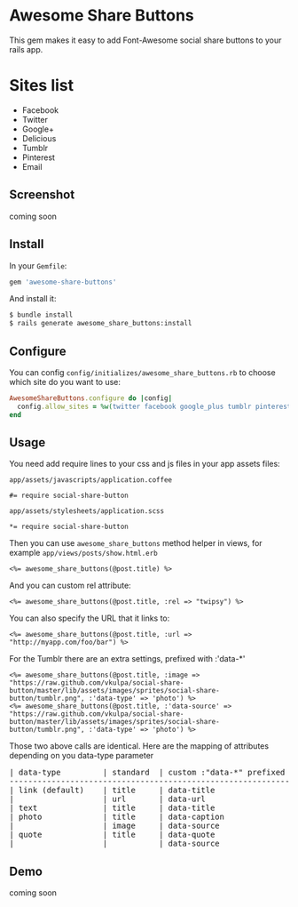 # Awesome Share Buttons

This gem makes it easy to add Font-Awesome social share buttons to your rails app.

# Sites list

* Facebook
* Twitter
* Google+
* Delicious
* Tumblr
* Pinterest
* Email

## Screenshot

coming soon

## Install

In your `Gemfile`:

```ruby
gem 'awesome-share-buttons'
```

And install it:

```bash
$ bundle install
$ rails generate awesome_share_buttons:install
```

## Configure

You can config `config/initializes/awesome_share_buttons.rb` to choose which site do you want to use:

```ruby
AwesomeShareButtons.configure do |config|
  config.allow_sites = %w(twitter facebook google_plus tumblr pinterest email)
end
```

## Usage

You need add require lines to your css and js files in your app assets files:

`app/assets/javascripts/application.coffee`

```
#= require social-share-button
```

`app/assets/stylesheets/application.scss`

```
*= require social-share-button
```

Then you can use `awesome_share_buttons` method helper in views, for example `app/views/posts/show.html.erb`

```erb
<%= awesome_share_buttons(@post.title) %>
```

And you can custom rel attribute:

```erb
<%= awesome_share_buttons(@post.title, :rel => "twipsy") %>
```

You can also specify the URL that it links to:

```erb
<%= awesome_share_buttons(@post.title, :url => "http://myapp.com/foo/bar") %>
```

For the Tumblr there are an extra settings, prefixed with :'data-*'
```erb
<%= awesome_share_buttons(@post.title, :image => "https://raw.github.com/vkulpa/social-share-button/master/lib/assets/images/sprites/social-share-button/tumblr.png", :'data-type' => 'photo') %>
<%= awesome_share_buttons(@post.title, :'data-source' => "https://raw.github.com/vkulpa/social-share-button/master/lib/assets/images/sprites/social-share-button/tumblr.png", :'data-type' => 'photo') %>
```
Those two above calls are identical.
Here are the mapping of attributes depending on you data-type parameter

<pre>
| data-type         | standard  | custom :"data-*" prefixed  |
--------------------------------------------------------------
| link (default)    | title     | data-title                 |
|                   | url       | data-url                   |
| text              | title     | data-title                 |
| photo             | title     | data-caption               |
|                   | image     | data-source                |
| quote             | title     | data-quote                 |
|                   |           | data-source                |
</pre>


## Demo

coming soon

